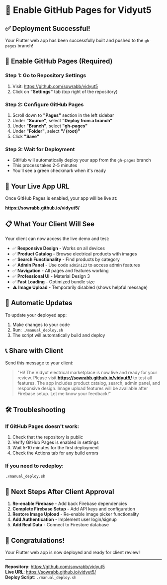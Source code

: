 # 🚀 Enable GitHub Pages for Vidyut5

## ✅ **Deployment Successful!**

Your Flutter web app has been successfully built and pushed to the `gh-pages` branch!

## 🔧 **Enable GitHub Pages (Required)**

### **Step 1: Go to Repository Settings**
1. Visit: https://github.com/sowrabb/vidyut5
2. Click on **"Settings"** tab (top right of the repository)

### **Step 2: Configure GitHub Pages**
1. Scroll down to **"Pages"** section in the left sidebar
2. Under **"Source"**, select **"Deploy from a branch"**
3. Under **"Branch"**, select **"gh-pages"**
4. Under **"Folder"**, select **"/ (root)"**
5. Click **"Save"**

### **Step 3: Wait for Deployment**
- GitHub will automatically deploy your app from the `gh-pages` branch
- This process takes 2-5 minutes
- You'll see a green checkmark when it's ready

## 🎉 **Your Live App URL**

Once GitHub Pages is enabled, your app will be live at:

**https://sowrabb.github.io/vidyut5/**

## 📋 **What Your Client Will See**

Your client can now access the live demo and test:

- ✅ **Responsive Design** - Works on all devices
- ✅ **Product Catalog** - Browse electrical products with images
- ✅ **Search Functionality** - Find products by category
- ✅ **Admin Panel** - Use code `admin123` to access admin features
- ✅ **Navigation** - All pages and features working
- ✅ **Professional UI** - Material Design 3
- ✅ **Fast Loading** - Optimized bundle size
- ⚠️ **Image Upload** - Temporarily disabled (shows helpful message)

## 🔄 **Automatic Updates**

To update your deployed app:

1. Make changes to your code
2. Run: `./manual_deploy.sh`
3. The script will automatically build and deploy

## 📞 **Share with Client**

Send this message to your client:

> "Hi! The Vidyut electrical marketplace is now live and ready for your review. Please visit **https://sowrabb.github.io/vidyut5/** to test all features. The app includes product catalog, search, admin panel, and responsive design. Image upload features will be available after Firebase setup. Let me know your feedback!"

## 🛠️ **Troubleshooting**

### **If GitHub Pages doesn't work:**
1. Check that the repository is public
2. Verify GitHub Pages is enabled in settings
3. Wait 5-10 minutes for the first deployment
4. Check the Actions tab for any build errors

### **If you need to redeploy:**
```bash
./manual_deploy.sh
```

## 🎯 **Next Steps After Client Approval**

1. **Re-enable Firebase** - Add back Firebase dependencies
2. **Complete Firebase Setup** - Add API keys and configuration
3. **Restore Image Upload** - Re-enable image picker functionality
4. **Add Authentication** - Implement user login/signup
5. **Add Real Data** - Connect to Firestore database

## 🎊 **Congratulations!**

Your Flutter web app is now deployed and ready for client review!

---

**Repository**: https://github.com/sowrabb/vidyut5  
**Live URL**: https://sowrabb.github.io/vidyut5/  
**Deploy Script**: `./manual_deploy.sh`